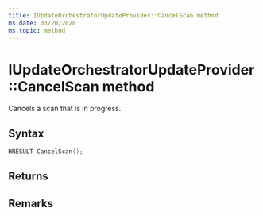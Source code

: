 ```yaml
---
title: IUpdateOrchestratorUpdateProvider::CancelScan method
ms.date: 03/20/2020
ms.topic: method
---
```


# IUpdateOrchestratorUpdateProvider::CancelScan method
Cancels a scan that is in progress.

## Syntax
```cpp
HRESULT CancelScan();
```

## Returns


## Remarks

